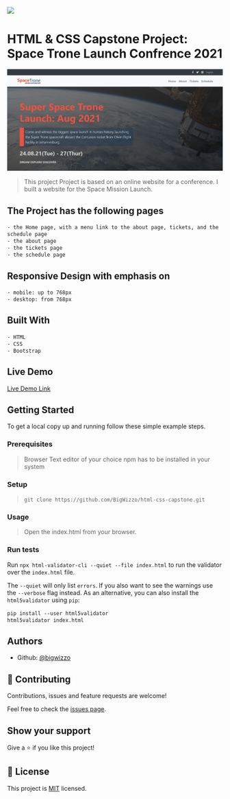 ![](https://img.shields.io/badge/Microverse-blueviolet)

# HTML & CSS Capstone Project: Space Trone Launch Confrence 2021

![screenshot](./app_screenshot.png)

> This project Project is based on an online website for a conference.
> I built a website for the Space Mission Launch.

## The Project has the following pages

    - the Home page, with a menu link to the about page, tickets, and the schedule page
    - the about page
    - the tickets page
    - the schedule page

## Responsive Design with emphasis on

    - mobile: up to 768px
    - desktop: from 768px

## Built With

    - HTML
    - CSS
    - Bootstrap

## Live Demo

[Live Demo Link](https://bigwizzo.github.io/html-css-capstone)

## Getting Started

To get a local copy up and running follow these simple example steps.

### Prerequisites

> Browser
> Text editor of your choice
> npm has to be installed in your system

### Setup

> `git clone https://github.com/BigWizzo/html-css-capstone.git`

### Usage

> Open the index.html from your browser.

### Run tests

Run `npx html-validator-cli --quiet --file index.html` to run the validator over the `index.html` file.

The `--quiet` will only list `errors`. If you also want to see the warnings use the `--verbose` flag instead.
As an alternative, you can also install the `html5validator` using `pip`:

```
pip install --user html5validator
html5validator index.html
```

## Authors

- Github: [@bigwizzo](https://github.com/bigwizzo)

## 🤝 Contributing

Contributions, issues and feature requests are welcome!

Feel free to check the [issues page](https://github.com/BigWizzo/html-css-capstone/issues/).

## Show your support

Give a ⭐️ if you like this project!

## 📝 License

This project is [MIT](https://opensource.org/licenses/MIT) licensed.
